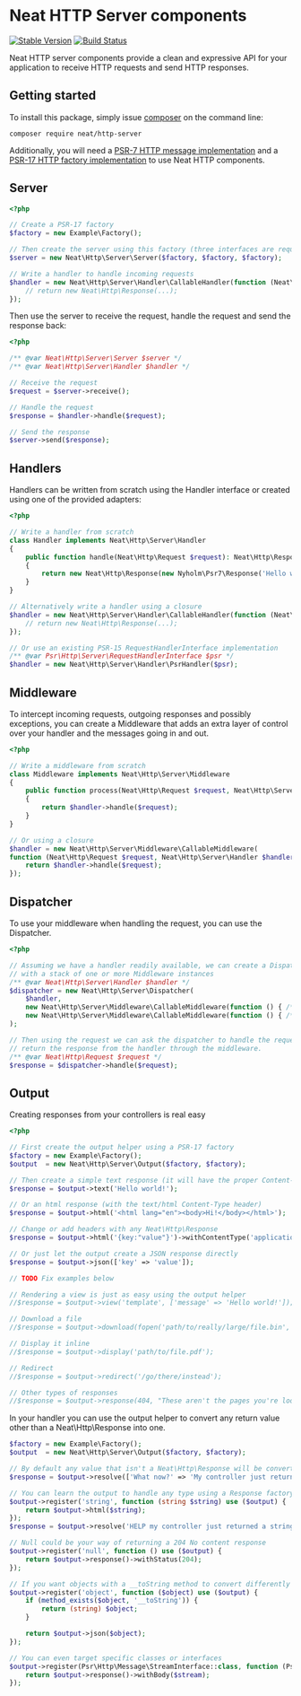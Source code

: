 Neat HTTP Server components
===========================
[![Stable Version](https://poser.pugx.org/neat/http-server/version)](https://packagist.org/packages/neat/http-server)
[![Build Status](https://travis-ci.org/neat-php/http-server.svg?branch=master)](https://travis-ci.org/neat-php/http-server)

Neat HTTP server components provide a clean and expressive API for your
application to receive HTTP requests and send HTTP responses.

Getting started
---------------
To install this package, simply issue [composer](https://getcomposer.org) on the
command line:
```
composer require neat/http-server
```

Additionally, you will need
a [PSR-7 HTTP message implementation](https://packagist.org/providers/psr/http-message-implementation)
and a [PSR-17 HTTP factory implementation](https://packagist.org/providers/psr/http-factory-implementation)
to use Neat HTTP components.

Server
------
```php
<?php

// Create a PSR-17 factory
$factory = new Example\Factory();

// Then create the server using this factory (three interfaces are required)
$server = new Neat\Http\Server\Server($factory, $factory, $factory);

// Write a handler to handle incoming requests
$handler = new Neat\Http\Server\Handler\CallableHandler(function (Neat\Http\Request $request) {
    // return new Neat\Http\Response(...);
});
```

Then use the server to receive the request, handle the request and send the response back:
```php
<?php

/** @var Neat\Http\Server\Server $server */
/** @var Neat\Http\Server\Handler $handler */

// Receive the request
$request = $server->receive();

// Handle the request
$response = $handler->handle($request);

// Send the response
$server->send($response);
```

Handlers
--------
Handlers can be written from scratch using the Handler interface or created
using one of the provided adapters:
```php
<?php

// Write a handler from scratch
class Handler implements Neat\Http\Server\Handler
{
    public function handle(Neat\Http\Request $request): Neat\Http\Response
    {
        return new Neat\Http\Response(new Nyholm\Psr7\Response('Hello world!'));
    }
}

// Alternatively write a handler using a closure
$handler = new Neat\Http\Server\Handler\CallableHandler(function (Neat\Http\Request $request) {
    // return new Neat\Http\Response(...);
});

// Or use an existing PSR-15 RequestHandlerInterface implementation
/** @var Psr\Http\Server\RequestHandlerInterface $psr */
$handler = new Neat\Http\Server\Handler\PsrHandler($psr);
```

Middleware
----------
To intercept incoming requests, outgoing responses and possibly exceptions,
you can create a Middleware that adds an extra layer of control over your
handler and the messages going in and out.
```php
<?php

// Write a middleware from scratch
class Middleware implements Neat\Http\Server\Middleware
{
    public function process(Neat\Http\Request $request, Neat\Http\Server\Handler $handler): Neat\Http\Response
    {
        return $handler->handle($request);
    }
}

// Or using a closure
$handler = new Neat\Http\Server\Middleware\CallableMiddleware(
function (Neat\Http\Request $request, Neat\Http\Server\Handler $handler) {
    return $handler->handle($request);
});
```

Dispatcher
----------
To use your middleware when handling the request, you can use the Dispatcher.

```php
<?php

// Assuming we have a handler readily available, we can create a Dispatcher
// with a stack of one or more Middleware instances
/** @var Neat\Http\Server\Handler $handler */
$dispatcher = new Neat\Http\Server\Dispatcher(
    $handler,
    new Neat\Http\Server\Middleware\CallableMiddleware(function () { /* ... */ }),
    new Neat\Http\Server\Middleware\CallableMiddleware(function () { /* ... */ })
);

// Then using the request we can ask the dispatcher to handle the request and
// return the response from the handler through the middleware.
/** @var Neat\Http\Request $request */
$response = $dispatcher->handle($request);
```

Output
------
Creating responses from your controllers is real easy
```php
<?php

// First create the output helper using a PSR-17 factory
$factory = new Example\Factory();
$output  = new Neat\Http\Server\Output($factory, $factory);

// Then create a simple text response (it will have the proper Content-Type header set)
$response = $output->text('Hello world!');

// Or an html response (with the text/html Content-Type header)
$response = $output->html('<html lang="en"><body>Hi!</body></html>');

// Change or add headers with any Neat\Http\Response
$response = $output->html('{key:"value"}')->withContentType('application/json');

// Or just let the output create a JSON response directly
$response = $output->json(['key' => 'value']);

// TODO Fix examples below

// Rendering a view is just as easy using the output helper
//$response = $output->view('template', ['message' => 'Hello world!']);

// Download a file
//$response = $output->download(fopen('path/to/really/large/file.bin', 'r+'));

// Display it inline
//$response = $output->display('path/to/file.pdf');

// Redirect
//$response = $output->redirect('/go/there/instead');

// Other types of responses
//$response = $output->response(404, "These aren't the pages you're looking for.");
```

In your handler you can use the output helper to convert any return value other
than a Neat\Http\Response into one.
```php
$factory = new Example\Factory();
$output  = new Neat\Http\Server\Output($factory, $factory);

// By default any value that isn't a Neat\Http\Response will be converted to a JSON response  
$response = $output->resolve(['What now?' => 'My controller just returned this lousy array.']);

// You can learn the output to handle any type using a Response factory
$output->register('string', function (string $string) use ($output) {
    return $output->html($string);
});
$response = $output->resolve('HELP my controller just returned a string!');

// Null could be your way of returning a 204 No content response
$output->register('null', function () use ($output) {
    return $output->response()->withStatus(204);
});

// If you want objects with a __toString method to convert differently
$output->register('object', function ($object) use ($output) {
    if (method_exists($object, '__toString')) {
        return (string) $object;
    }

    return $output->json($object);
});

// You can even target specific classes or interfaces
$output->register(Psr\Http\Message\StreamInterface::class, function (Psr\Http\Message\StreamInterface $stream) use ($output) {
    return $output->response()->withBody($stream);
});
```
